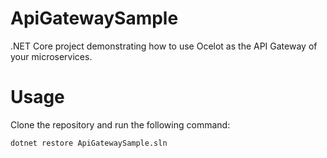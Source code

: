 # ApiGatewaySample
.NET Core project demonstrating how to use Ocelot as the API Gateway of your microservices.

# Usage
Clone the repository and run the following command:

```
dotnet restore ApiGatewaySample.sln
```
